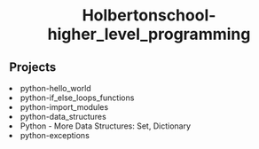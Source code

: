 <h1 align = "center"> Holbertonschool-higher_level_programming</h1>

<h2>Projects</h2>

<li>python-hello_world</li>
<li>python-if_else_loops_functions</li>
<li>python-import_modules</li>
<li>python-data_structures</li>
<li>Python - More Data Structures: Set, Dictionary</li>
<li>python-exceptions</li>
